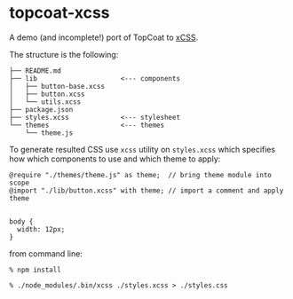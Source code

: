 # topcoat-xcss

A demo (and incomplete!) port of TopCoat to [xCSS][xcss].

The structure is the following:

    ├── README.md
    ├── lib                     <--- components
    │   ├── button-base.xcss
    │   ├── button.xcss
    │   └── utils.xcss
    ├── package.json
    ├── styles.xcss             <--- stylesheet
    └── themes                  <--- themes
        └── theme.js

To generate resulted CSS use `xcss` utility on `styles.xcss` which specifies how
which components to use and which theme to apply:

    @require "./themes/theme.js" as theme;  // bring theme module into scope
    @import "./lib/button.xcss" with theme; // import a comment and apply theme


    body {
      width: 12px;
    }

from command line:

    % npm install

    % ./node_modules/.bin/xcss ./styles.xcss > ./styles.css

[xcss]: https://github.com/andreypopp/xcss
